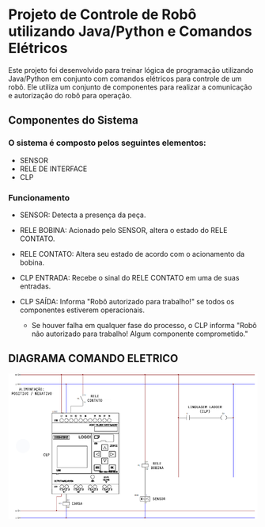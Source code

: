 # Projeto de Controle de Robô utilizando Java/Python e Comandos Elétricos

Este projeto foi desenvolvido para treinar lógica de programação utilizando Java/Python em conjunto com comandos elétricos para controle de um robô. Ele utiliza um conjunto de componentes para realizar a comunicação e autorização do robô para operação.

## Componentes do Sistema
### O sistema é composto pelos seguintes elementos:

- SENSOR
- RELE DE INTERFACE
- CLP

### Funcionamento

- SENSOR: Detecta a presença da peça.
- RELE BOBINA: Acionado pelo SENSOR, altera o estado do RELE CONTATO.
- RELE CONTATO: Altera seu estado de acordo com o acionamento da bobina.
- CLP ENTRADA: Recebe o sinal do RELE CONTATO em uma de suas entradas.
- CLP SAÍDA: Informa "Robô autorizado para trabalho!" se todos os componentes estiverem operacionais.

  * Se houver falha em qualquer fase do processo, o CLP informa "Robô não autorizado para trabalho! Algum componente comprometido."


## DIAGRAMA COMANDO ELETRICO

<img src="Sensor_Robo.png" alt="Diagrama Comandos Eletrico">